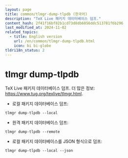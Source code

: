```yaml
---
layout: page
title: common/tlmgr-dump-tlpdb (한국어)
description: "TeX Live 패키지 데이터베이스 덤프."
content_hash: 2f41f16bf82b1cd73d8db6056ddc513781f6b296
last_modified_at: 2024-11-02
related_topics:
  - title: English version
    url: /en/common/tlmgr-dump-tlpdb.html
    icon: bi bi-globe
tldri18n_status: 2
---
```

# tlmgr dump-tlpdb

TeX Live 패키지 데이터베이스 덤프.
더 많은 정보: <https://www.tug.org/texlive/tlmgr.html>.

- 로컬 패키지 데이터베이스 덤프:

`tlmgr dump-tlpdb --local`

- 원격 패키지 데이터베이스 덤프:

`tlmgr dump-tlpdb --remote`

- 로컬 패키지 데이터베이스를 JSON 형식으로 덤프:

`tlmgr dump-tlpdb --local --json`
